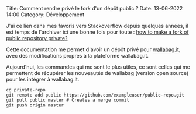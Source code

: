 Title: Comment rendre privé le fork d'un dépôt public ?
Date: 13-06-2022 14:00
Category: Développement

J'ai ce lien dans mes favoris vers Stackoverflow depuis quelques années, il est temps de l'archiver ici une bonne fois pour toute :  [how to make a fork of public repository private?](https://stackoverflow.com/questions/10065526/github-how-to-make-a-fork-of-public-repository-private)

Cette documentation me permet d'avoir un dépôt privé pour [wallabag.it](https://www.wallabag.it), avec des modifications propres à la plateforme wallabag.it.

Aujourd'hui, les commandes qui me sont le plus utiles, ce sont celles qui me permettent de récupérer les nouveautés de wallabag (version open source) pour les intégrer à wallabag.it.

```
cd private-repo
git remote add public https://github.com/exampleuser/public-repo.git
git pull public master # Creates a merge commit
git push origin master
```
